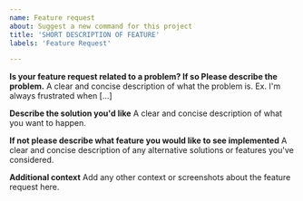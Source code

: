 ```yaml
---
name: Feature request
about: Suggest a new command for this project
title: 'SHORT DESCRIPTION OF FEATURE'
labels: 'Feature Request'

---
```


**Is your feature request related to a problem? If so Please describe the problem.**
A clear and concise description of what the problem is. Ex. I'm always frustrated when [...]

**Describe the solution you'd like**
A clear and concise description of what you want to happen.

**If not please describe what feature you would like to see implemented**
A clear and concise description of any alternative solutions or features you've considered.

**Additional context**
Add any other context or screenshots about the feature request here.
